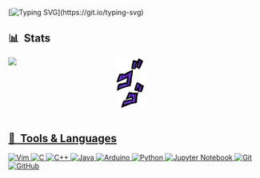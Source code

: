 [![Typing SVG](https://readme-typing-svg.herokuapp.com/?color=191970&size=35&left=true&vCenter=true&width=1000&lines=Oioi!+Eu+sou+o+Smola!;Eu+curso+Ciência+de+Dados+na+UFMG;Seja+bem+vindo+ao+meu+perfil!)](https://git.io/typing-svg)

## 📊 &nbsp;Stats

<div style="display: flex; flex-direction: row;">
  
  <img style="height: auto; width: 42%;" class="img" src="https://github-readme-stats.vercel.app/api/top-langs/?username=smolinskiJP&layout=compact&text_color=9f9f9f&title_color=191970&bg_color=00000000&hide=ShaderLab,HLSL,ASP.NET&)](https://github.com/smolinskiJP/github-readme-stats)"/>

  <img width="13%" src="https://github.com/smolinskiJP/smolinskiJP/blob/main/jojo.gif">
            
  <a href="https://github.com/anuraghazra/github-readme-stats">
              

 </div>

<br>

## 🔎 &nbsp;Tools & Languages

![Vim](https://img.shields.io/badge/VIM-%2311AB00.svg?style=for-the-badge&logo=vim&logoColor=white)
![C](https://img.shields.io/badge/c-black.svg?style=for-the-badge&logo=c&logoColor=white)
![C++](https://img.shields.io/badge/c++-white.svg?style=for-the-badge&logo=c%2B%2B&logoColor=%2300599C)
![Java](https://img.shields.io/badge/java-%23ED8B00.svg?style=for-the-badge&logo=openjdk&logoColor=white)
![Arduino](https://img.shields.io/badge/-Arduino-00979D?style=for-the-badge&logo=Arduino&logoColor=white)
![Python](https://img.shields.io/badge/python-ffdd54?style=for-the-badge&logo=python&logoColor=3670A0)
![Jupyter Notebook](https://img.shields.io/badge/-Jupyter-orange?style=for-the-badge&logo=jupyter&logoColor=white)
![Git](https://img.shields.io/badge/-Git-orange?style=for-the-badge&logo=git&logoColor=white)
![GitHub](https://img.shields.io/badge/github-%23121011.svg?style=for-the-badge&logo=github&logoColor=white)

<!-- inspired by @Izaazz -->
